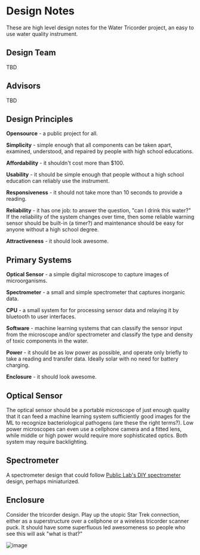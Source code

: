 Design Notes
============

These are high level design notes for the Water Tricorder project, an easy to use water quality instrument. 

Design Team
-----------

TBD

Advisors
--------

TBD

Design Principles
-----------------

**Opensource** - a public project for all. 

**Simplicity** - simple enough that all components can be taken apart, examined, understood, and
repaired by people with high school educations.

**Affordability** - it shouldn't cost more than $100.

**Usability** - it should be simple enough that people without a high school
education can reliably use the instrument.

**Responsiveness** - it should not take more than 10 seconds to provide
a reading.

**Reliability** - it has one job: to answer the question, "can I drink this water?" If
the reliability of the system changes over time, then some reliable warning sensor should be built-in (a timer?) and maintenance should be easy for anyone without a high school degree.

**Attractiveness** - it should look awesome.

Primary Systems
---------------

**Optical Sensor** - a simple digital microscope to capture images of microorganisms.

**Spectrometer** - a small and simple spectrometer that captures inorganic data.

**CPU** - a small system for for processing sensor data and relaying it by bluetooth 
to user interfaces.

**Software** - machine learning systems that can classify the sensor input from the
microscope and/or spectrometer and classify the type and density of toxic
components in the water.

**Power** - it should be as low power as possible, and operate only briefly to take a reading and transfer data. Ideally solar with no need for battery charging. 

**Enclosure** - it should look awesome.


Optical Sensor
--------------

The optical sensor should be a portable microscope of just enough quality that
it can feed a machine learning system sufficiently good images for the ML to
recognize bacteriological pathogens (are these the right terms?). Low power
microscopes can even use a cellphone camera and a fitted lens, while middle 
or high power would require more sophisticated optics. Both system may require
backlighting.


Spectrometer
------------

A spectrometer design that could follow [Public Lab's DIY spectrometer](https://publiclab.org/wiki/spectrometry) design,
perhaps miniaturized.


Enclosure
---------

Consider the tricorder design. Play up the utopic Star Trek connection, either
as a superstructure over a cellphone or a wireless tricorder scanner puck. It
should have some superfluous led awesomeness so people who see this 
will ask "what is that?"

![image](https://trekcentral-net.cdn.ampproject.org/i/s/trekcentral.net/wp-content/uploads/2022/11/915416-1501x1536.png)
